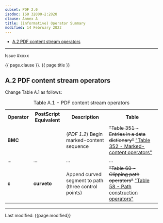 ```yaml
---
subset: PDF 2.0
isodoc: ISO 32000-2:2020
clause: Annex A
title: (informative) Operator Summary
modified: 14 February 2022
---
```


<ul class="noprint">
    <li><a href="#HA.2">A.2 PDF content stream operators</a>
    </li>
</ul>
<hr>

<link rel="stylesheet" href="../assets/iso-style.css">
<div class="isostyle">
<div class="fixedpopup" id="issuelink">
    Issue #xxxx
</div>

<p class="fake-h1">{{ page.clause }}. {{ page.title }}</p>

<h2 id="HA.2">A.2 PDF content stream operators</h2>

<p class="location">Change Table A.1 as follows:</p>

<table>
  <caption id="TableA.1">Table A.1 - PDF content stream operators</caption>
  <tr>
    <th>Operator</th>
    <th>PostScript Equivalent</th>
    <th>Description</th>
    <th>Table</th>
  </tr>
  <tr>
    <td><b>BMC</b></td>
    <td></td>
    <td>(<i>PDF 1.2</i>) Begin marked-content sequence</td>
    <td>
      <del onMouseEnter="mouseEnter(this)" data-issue="108">"Table 351 - Entries in a data dictionary"</del>
      <ins onMouseEnter="mouseEnter(this)" data-issue="108">"Table 352 - Marked-content operators"</ins>
    </td>
  </tr>
  <tr>
    <td>...</td>
    <td>...</td>
    <td>...</td>
    <td>...</td>
  </tr>
  <tr>
    <td><b>c</b></td>
    <td><b>curveto</b></td>
    <td>Append curved segment to path (three control points)</td>
    <td>
      <del onMouseEnter="mouseEnter(this)" data-issue="75">"Table 60 - Clipping path operators"</del>
      <ins onMouseEnter="mouseEnter(this)" data-issue="75">"Table 58 - Path construction operators"</ins>
    </td>
  </tr>
</table>


</div>


<hr>
<p class="footnote">Last modified: {{page.modified}}</p>
